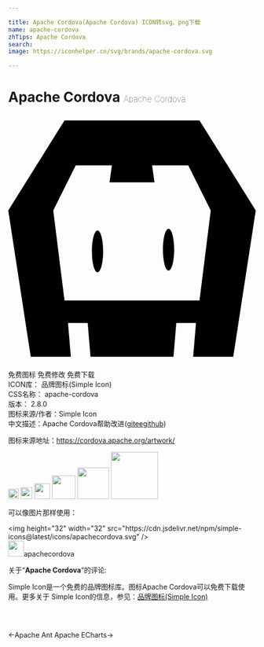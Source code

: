 ```yaml
---

title: Apache Cordova(Apache Cordova) ICON转svg、png下载
name: apache-cordova
zhTips: Apache Cordova
search: 
image: https://iconhelper.cn/svg/brands/apache-cordova.svg

---
```


# Apache Cordova  <small style="font-size: 60%;font-weight: 100">Apache Cordova</small>

<div id="svg" class="svg-wrap">
<svg role="img" viewBox="0 0 24 24" xmlns="http://www.w3.org/2000/svg"><title>Apache Cordova icon</title><path d="M18.545,0.545H5.455L0,9.273l2.182,14.182h3.886l-0.273-3.273h1.909l0.273,3.273 h8.045l0.273-3.273h1.909l-0.273,3.273h3.886L24,9.273L18.545,0.545z M18.545,18H5.455L4.364,9.273l2.182-4.364h3.506L9.818,6.545 h4.364l-0.234-1.636h3.506l2.182,4.364L18.545,18z M15.545,11.045c0.301,0,0.545,0.908,0.545,2.029 c0,1.121-0.244,2.029-0.545,2.029c-0.301,0-0.545-0.908-0.545-2.029C15,11.954,15.244,11.045,15.545,11.045z M8.659,11.215 c0.301,0,0.545,0.908,0.545,2.029c0,1.121-0.244,2.029-0.545,2.029c-0.301,0-0.545-0.908-0.545-2.029 C8.114,12.123,8.358,11.215,8.659,11.215z"/></svg>
</div>
<detail full-name='apache-cordova'></detail>

<div class="detail-page">
<p>
<span><span class="badge-success badge">免费图标</span> <span class="badge-success badge">免费修改</span>  <span class="badge-success badge">免费下载</span> </span>
<br/>
<span>
ICON库：
<span class="badge-secondary badge">品牌图标(Simple Icon)</span> 
</span>
<br/>
<span>
CSS名称：
<span class="badge-secondary badge">apache-cordova</span> 
</span>

<br/>
<span>
版本：
<span class="badge-secondary badge">2.8.0</span> 
</span>
<br/>
<span>图标来源/作者：<span class="badge-light badge">Simple Icon</span></span> 
<br/>
<span class="zh-detail">中文描述：<span class="badge-primary badge">Apache Cordova</span><span class="help-link"><span>帮助改进</span>(<a href="https://gitee.com/liuwave/icon-helper/edit/master/json/brands/apache-cordova.json" target="_blank" rel="noopener noreferrer">gitee</a><a href="https://github.com/liuwave/icon-helper/edit/master/json/brands/apache-cordova.json" target="_blank" rel="noopener noreferrer">github</a></span>)</span><br/>
</p>
</div><div class="description description alert alert-light"><p>图标来源地址：<a href="https://cordova.apache.org/artwork/" target="_blank" rel="noopener noreferrer">https://cordova.apache.org/artwork/</a></p></div>
<div class="alert alert-dark">
<img height="21" width="21" src="https://cdn.jsdelivr.net/npm/simple-icons@latest/icons/apachecordova.svg" />
<img height="24" width="24" src="https://cdn.jsdelivr.net/npm/simple-icons@latest/icons/apachecordova.svg" />
<img height="32" width="32" src="https://cdn.jsdelivr.net/npm/simple-icons@latest/icons/apachecordova.svg" />
<img height="48" width="48" src="https://cdn.jsdelivr.net/npm/simple-icons@latest/icons/apachecordova.svg" />
<img height="64" width="64" src="https://cdn.jsdelivr.net/npm/simple-icons@latest/icons/apachecordova.svg" />
<img height="96" width="96" src="https://cdn.jsdelivr.net/npm/simple-icons@latest/icons/apachecordova.svg" />

</div>
<div>
  <p>可以像图片那样使用：    
  </p>
  <div class="alert alert-primary" style="font-size: 14px">
    &lt;img height="32" width="32" src="https://cdn.jsdelivr.net/npm/simple-icons@latest/icons/apachecordova.svg" /&gt;
    <copy-btn content='<img height="32" width="32" src="https://cdn.jsdelivr.net/npm/simple-icons@latest/icons/apachecordova.svg" />'></copy-btn>
  </div>
  <div class="alert alert-secondary">
    <img height="32" width="32" src="https://cdn.jsdelivr.net/npm/simple-icons@latest/icons/apachecordova.svg" />apachecordova
    <copy-btn content="apachecordova" btn-title="复制图标名称"></copy-btn>
  </div>
</div>
<div class="icon-detail__container">
<p>关于“<b>Apache Cordova</b>”的评论:</p>
</div>
<Vssue title="关于“Apache Cordova”的评论" />
<div><p>Simple Icon是一个免费的品牌图标库。图标Apache Cordova可以免费下载使用。更多关于  Simple Icon的信息，参见：<a target="_blank" href="https://iconhelper.cn/brands.html">品牌图标(Simple Icon)</a>
</p></div>


<div style="padding:2rem 0 " class="page-nav"><p class="inner"><span class="prev">←<router-link to="/icon/apache-ant.html">Apache Ant</router-link></span> <span class="next"><router-link to="/icon/apache-echarts.html">Apache ECharts</router-link>→</span></p></div>
